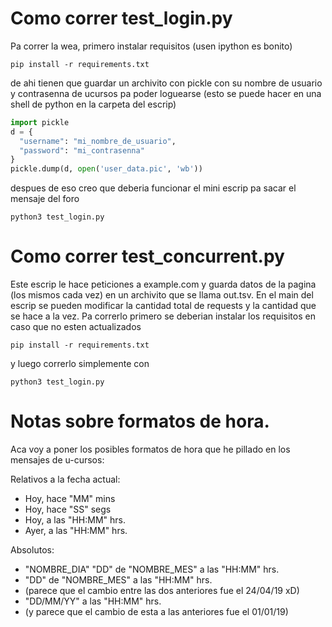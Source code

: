 # Como correr test_login.py
Pa correr la wea, primero instalar requisitos (usen ipython es bonito)

```shell
pip install -r requirements.txt
```

de ahi tienen que guardar un archivito con pickle con su nombre de usuario y contrasenna de ucursos pa poder loguearse (esto se puede hacer en una shell de python en la carpeta del escrip)
```python
import pickle
d = {
  "username": "mi_nombre_de_usuario",
  "password": "mi_contrasenna"
}
pickle.dump(d, open('user_data.pic', 'wb'))
```

despues de eso creo que deberia funcionar el mini escrip pa sacar el mensaje del foro
```shell
python3 test_login.py
```

# Como correr test_concurrent.py
Este escrip le hace peticiones a example.com y guarda datos de la pagina (los mismos cada vez) en un archivito que se llama out.tsv. En el main del escrip se pueden modificar la cantidad total de requests y la cantidad que se hace a la vez. Pa correrlo primero se deberian instalar los requisitos en caso que no esten actualizados
```shell
pip install -r requirements.txt
```

y luego correrlo simplemente con 
```shell
python3 test_login.py
```

# Notas sobre formatos de hora.
Aca voy a poner los posibles formatos de hora que he pillado en los mensajes de u-cursos:


Relativos a la fecha actual:
* Hoy, hace "MM" mins
* Hoy, hace "SS" segs
* Hoy, a las "HH:MM" hrs.
* Ayer, a las "HH:MM" hrs.


Absolutos:
* "NOMBRE_DIA" "DD" de "NOMBRE_MES" a las "HH:MM" hrs.
* "DD" de "NOMBRE_MES" a las "HH:MM" hrs.
* (parece que el cambio entre las dos anteriores fue el 24/04/19 xD)
* "DD/MM/YY" a las "HH:MM" hrs.
* (y parece que el cambio de esta a las anteriores fue el 01/01/19)



